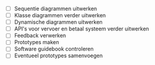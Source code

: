 - [ ] Sequentie diagrammen uitwerken 
- [ ] Klasse diagrammen verder uitwerken
- [ ] Dynamische diagrammen uitwerken
- [ ] API's voor vervoer en betaal systeem verder uitwerken
- [ ] Feedback verwerken
- [ ] Prototypes maken
- [ ] Software guidebook controleren
- [ ] Eventueel prototypes samenvoegen